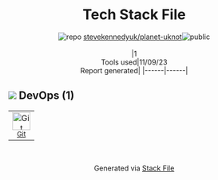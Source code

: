 <!--
--- Readme.md Snippet without images Start ---
## Tech Stack
stevekennedyuk/planet-uknot is built on the following main stack:

Full tech stack [here](/techstack.md)
--- Readme.md Snippet without images End ---

--- Readme.md Snippet with images Start ---
## Tech Stack
stevekennedyuk/planet-uknot is built on the following main stack:

Full tech stack [here](/techstack.md)
--- Readme.md Snippet with images End ---
-->
<div align="center">

# Tech Stack File
![](https://img.stackshare.io/repo.svg "repo") [stevekennedyuk/planet-uknot](https://github.com/stevekennedyuk/planet-uknot)![](https://img.stackshare.io/public_badge.svg "public")
<br/><br/>
|1<br/>Tools used|11/09/23 <br/>Report generated|
|------|------|
</div>

## <img src='https://img.stackshare.io/devops.svg'/> DevOps (1)
<table><tr>
  <td align='center'>
  <img width='36' height='36' src='https://img.stackshare.io/service/1046/git.png' alt='Git'>
  <br>
  <sub><a href="http://git-scm.com/">Git</a></sub>
  <br>
  <sub></sub>
</td>

</tr>
</table>

<br/>
<div align='center'>

Generated via [Stack File](https://github.com/apps/stack-file)
